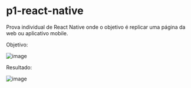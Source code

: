 # p1-react-native
Prova individual de React Native onde o objetivo é replicar uma página da web ou aplicativo mobile.

Objetivo: 

![image](https://github.com/VictorGSiqueira/p1-react-native/assets/161057078/cd9f0122-4256-42cb-97a0-c19297cf102b)

Resultado: 

![image](https://github.com/VictorGSiqueira/p1-react-native/assets/161057078/7f6f9b69-eae2-420d-91f0-22aa7593cf48)
